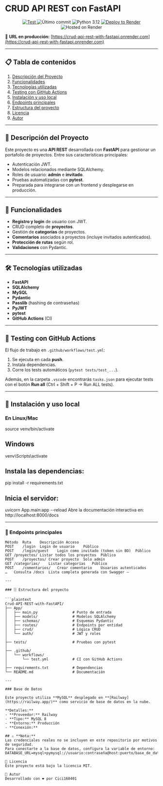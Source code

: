 # CRUD API REST con FastAPI

<p align="center">
  <a href="https://github.com/Cici160401/Crud-API-REST-with-FastAPI/actions/workflows/test.yml">
    <img src="https://github.com/Cici160401/Crud-API-REST-with-FastAPI/actions/workflows/test.yml/badge.svg" alt="Test">
  </a>
  <img src="https://img.shields.io/github/last-commit/Cici160401/Crud-API-REST-with-FastAPI" alt="Último commit">
  <img src="https://img.shields.io/badge/Python-3.12-blue" alt="Python 3.12">
  <a href="https://render.com/images/deploy-to-render-button.svg">
    <img src="https://render.com/images/deploy-to-render-button.svg" alt="Deploy to Render">
  </a>
  <img src="https://img.shields.io/badge/Hosted_on-Render-4287f5?logo=render&logoColor=white&style=flat-square" alt="Hosted on Render">
</p>

🔗 **URL en producción:** [https://crud-api-rest-with-fastapi.onrender.com](https://crud-api-rest-with-fastapi.onrender.com)

---

## 📋 Tabla de contenidos

1. [Descripción del Proyecto](#descripción-del-proyecto)  
2. [Funcionalidades](#funcionalidades)  
3. [Tecnologías utilizadas](#tecnologías-utilizadas)  
4. [Testing con GitHub Actions](#testing-con-github-actions)  
5. [Instalación y uso local](#instalación-y-uso-local)  
6. [Endpoints principales](#endpoints-principales)  
7. [Estructura del proyecto](#estructura-del-proyecto)  
8. [Licencia](#licencia)  
9. [Autor](#autor)  

---

## 📌 Descripción del Proyecto

Este proyecto es una **API REST** desarrollada con **FastAPI** para gestionar un portafolio de proyectos. Entre sus características principales:

- Autenticación JWT.
- Modelos relacionados mediante SQLAlchemy.
- Roles de usuario: **admin** e **invitado**.
- Pruebas automatizadas con **pytest**.
- Preparada para integrarse con un frontend y desplegarse en producción.

---

## 🚀 Funcionalidades

- **Registro y login** de usuario con JWT.  
- CRUD completo de **proyectos**.  
- Gestión de **categorías** de proyectos.  
- **Comentarios** asociados a proyectos (incluye invitados autenticados).  
- **Protección de rutas** según rol.  
- **Validaciones** con Pydantic.  

---

## 🛠 Tecnologías utilizadas

- **FastAPI**  
- **SQLAlchemy**  
- **MySQL**  
- **Pydantic**  
- **Passlib** (hashing de contraseñas)  
- **PyJWT**  
- **pytest**  
- **GitHub Actions** (CI)  

---

## 🧪 Testing con GitHub Actions

El flujo de trabajo en `.github/workflows/test.yml`:

1. Se ejecuta en cada **push**.  
2. Instala dependencias.  
3. Corre los tests automáticos (`pytest tests/test_...`).  

Además, en la carpeta `.vscode` encontrarás `tasks.json` para ejecutar tests con el botón **Run all** (Ctrl + Shift + P → Run ALL tests).  

---

## 🔧 Instalación y uso local

### En Linux/Mac

source venv/bin/activate

## Windows
venv\Scripts\activate

## Instala las dependencias:
pip install -r requirements.txt

## Inicia el servidor:
uvicorn App.main:app --reload
Abre la documentación interactiva en:
http://localhost:8000/docs

----
### 📆 Endpoints principales
```plaintext
Método	Ruta	Descripción	Acceso
POST	/login	Login de usuario	Público
POST	/login/guest	Login como invitado (token sin BD)	Público
GET	/proyectos/	Listar todos los proyectos	Público
POST	/proyectos/	Crear proyecto	Solo admin
GET	/categorias/	Listar categorías	Público
POST	/comentarios/	Crear comentario	Usuarios autenticados
…	Consulta /docs	Lista completa generada con Swagger	—

---

### 🗄️ Estructura del proyecto

```plaintext
Crud-API-REST-with-FastAPI/
├── App/
│   ├── main.py                # Punto de entrada
│   ├── models/                # Modelos SQLAlchemy
│   ├── schemas/               # Esquemas Pydantic
│   ├── routes/                # Endpoints por entidad
│   ├── crud/                  # Lógica CRUD
│   └── auth/                  # JWT y roles
│
├── tests/                     # Pruebas con pytest
│
├── .github/
│   └── workflows/
│       └── test.yml           # CI con GitHub Actions
│
├── requirements.txt           # Dependencias
└── README.md                  # Documentación

---

### Base de Datos

Este proyecto utiliza **MySQL** desplegado en **[Railway](https://railway.app/)** como servicio de base de datos en la nube.

**Detalles:**
- **Proveedor:** Railway
- **Tipo:** MySQL 8
- **Entorno:** Producción
- **Conexión:**

## ⚠️ **Nota:**  
Las credenciales reales no se incluyen en este repositorio por motivos de seguridad.  
Para conectarte a la base de datos, configura la variable de entorno:
DATABASE_URL=mysql+pymysql://usuario:contraseña@host:puerto/base_de_datos

📄 Licencia
Este proyecto está bajo la licencia MIT.

👤 Autor
Desarrollado con ❤️ por Cici160401
